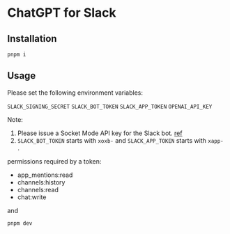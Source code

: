 # ChatGPT for Slack

## Installation

```
pnpm i
```

## Usage

Please set the following environment variables:

`SLACK_SIGNING_SECRET` `SLACK_BOT_TOKEN` `SLACK_APP_TOKEN` `OPENAI_API_KEY`

Note:
1. Please issue a Socket Mode API key for the Slack bot. [ref](https://zenn.dev/dsl_gunma/articles/2ab0a125f416db)
2. `SLACK_BOT_TOKEN` starts with `xoxb-` and `SLACK_APP_TOKEN` starts with `xapp-` .

permissions required by a token:
- app_mentions:read
- channels:history
- channels:read
- chat:write

and

```
pnpm dev
```

